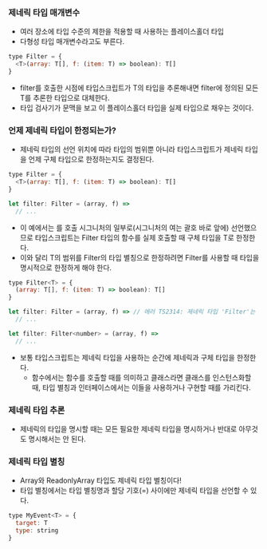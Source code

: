 ### 제네릭 타입 매개변수

- 여러 장소에 타입 수준의 제한을 적용할 때 사용하는 플레이스홀더 타입
- 다형성 타입 매개변수라고도 부른다.

```javascript
type Filter = {
  <T>(array: T[], f: (item: T) => boolean): T[]
}
```

- filter를 호출한 시점에 타입스크립트가 T의 타입을 추론해내면 filter에 정의된 모든 T를 추론한 타입으로 대체한다.
- 타입 검사기가 문맥을 보고 이 플레이스홀더 타입을 실제 타입으로 채우는 것이다.

### 언제 제네릭 타입이 한정되는가?

- 제네릭 타입의 선언 위치에 따라 타입의 범위뿐 아니라 타입스크립트가 제네릭 타입을 언제 구체 타입으로 한정하는지도 결정된다.

```javascript
type Filter = {
  <T>(array: T[], f: (item: T) => boolean): T[]
}

let filter: Filter = (array, f) =>
  // ...
```

- 이 예에서는 <T>를 호출 시그니처의 일부로(시그니처의 여는 괄호 바로 앞에) 선언했으므로 타입스크립트는 Filter 타입의 함수를 실제 호출할 때 구체 타입을 T로 한정한다.
- 이와 달리 T의 범위를 Filter의 타입 별칭으로 한정하려면 Filter를 사용할 때 타입을 명시적으로 한정하게 해야 한다.

```javascript
type Filter<T> = {
  (array: T[], f: (item: T) => boolean): T[]
}

let filter: Filter = (array, f) => // 에러 TS2314: 제네릭 타입 'Filter'는 한 개의 타입 인수를 요구함
  // ...

let filter: Filter<number> = (array, f) =>
  // ...
```

- 보통 타입스크립트는 제네릭 타입을 사용하는 순간에 제네릭과 구체 타입을 한정한다.
  - 함수에서는 함수를 호출할 때를 의미하고 클래스라면 클래스를 인스턴스화할 때, 타입 별칭과 인터페이스에서는 이들을 사용하거나 구현할 때를 가리킨다.

### 제네릭 타입 추론

- 제네릭의 타입을 명시할 때는 모든 필요한 제네릭 타입을 명시하거나 반대로 아무것도 명시해서는 안 된다.

### 제네릭 타입 별칭

- Array와 ReadonlyArray 타입도 제네릭 타입 별칭이다!
- 타입 별칭에서는 타입 별칭명과 할당 기호(=) 사이에만 제네릭 타입을 선언할 수 있다.

```javascript
type MyEvent<T> = {
  target: T
  type: string
}
```
